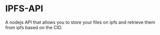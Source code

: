 # IPFS-API
A nodejs API that allows you to store your files on ipfs and retrieve them from ipfs based on the CID.

